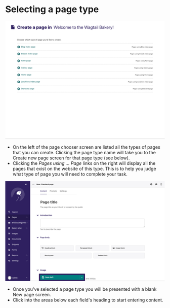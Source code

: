 # Selecting a page type

!["Create a page in Welcome to the Wagtail bakery!" page type list, with 7 different page types to choose from, with a link to pages using each type in each row](../../_static/images/screen09_page_type_selection.png)

-   On the left of the page chooser screen are listed all the types of pages that you can create. Clicking the page type name will take you to the Create new page screen for that page type (see below).
-   Clicking the _Pages using … Page_ links on the right will display all the pages that exist on the website of this type. This is to help you judge what type of page you will need to complete your task.

![Page editor titled "New: Standard page", showing the Content tab, with all fields empty](../../_static/images/screen10_blank_page_edit_screen.png)

-   Once you've selected a page type you will be presented with a blank New page screen.
-   Click into the areas below each field's heading to start entering content.
